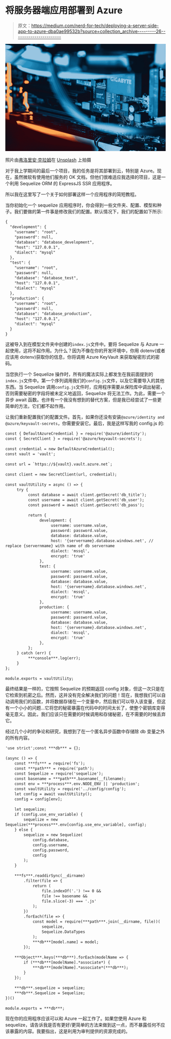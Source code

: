 # 将服务器端应用部署到 Azure

> 原文：<https://medium.com/nerd-for-tech/deploying-a-server-side-app-to-azure-dba0ae99532b?source=collection_archive---------26----------------------->

![](img/77f240a51c99412d00408b0bf82d6a5c.png)

照片由[弗洛里安·克拉姆](https://unsplash.com/@floriankrumm?utm_source=medium&utm_medium=referral)在 [Unsplash](https://unsplash.com?utm_source=medium&utm_medium=referral) 上拍摄

对于我上学期间的最后一个项目，我的任务是将其部署到云，特别是 Azure。现在，虽然微软有使用他们服务的 OK 文档，但他们很难适应我选择的项目，这是一个利用 Sequelize ORM 的 ExpressJS SSR 应用程序。

所以我在这里写了一个关于如何部署这样一个应用程序的简短教程。

当你初始化一个 sequelize 应用程序时，你会得到一些文件夹、配置、模型和种子。我们要做的第一件事是修改我们的配置。默认情况下，我们的配置如下所示:

```
{
  "development": {
    "username": "root",
    "password": null,
    "database": "database_development",
    "host": "127.0.0.1",
    "dialect": "mysql"
  },
  "test": {
    "username": "root",
    "password": null,
    "database": "database_test",
    "host": "127.0.0.1",
    "dialect": "mysql"
  },
  "production": {
    "username": "root",
    "password": null,
    "database": "database_production",
    "host": "127.0.0.1",
    "dialect": "mysql"
  }
}
```

这被导入到在模型文件夹中创建的`index.js`文件中。要将 Sequelize 与 Azure 一起使用，这将不起作用。为什么？因为不像在你的开发环境中，你用 dotenv(或者应该用 dotenv)获取你的信息，你将调用 Azure KeyVault 来获取秘密形式的密码。

当您执行一个 Sequelize 操作时，所有的魔法实际上都发生在我前面提到的`index.js`文件中。第一个序列调用我们的`config.js`文件，以及它需要导入的其他东西。当 Sequelize 调用`config.js`文件时，应用程序需要从保险库中调出秘密，否则需要秘密的字段将被未定义地返回，Sequelize 将无法工作。为此，需要一个异步 await 函数。也许有一个我没有想到的替代方案，但是我已经尝试了一些更简单的方法，它们都不起作用。

让我们重新配置我们的配置文件。首先，如果你还没有安装`@azure/identity and @azure/keyvault-secrets`，你需要安装它。最后，我是这样写我的 config.js 的:

```
const { DefaultAzureCredential } = require('@azure/identity');
const { SecretClient } = require('@azure/keyvault-secrets');

const credential = new DefaultAzureCredential();
const vault = 'vault';

const url = `https://${vault}.vault.azure.net`;

const client = new SecretClient(url, credential);

const vaultUtility = async () => {
     try {
          const database = await client.getSecret('db_title');
          const username = await client.getSecret('db_user');
          const password = await client.getSecret('db_pass');

          return {
               development: {
                    username: username.value,
                    password: password.value,
                    database: database.value,
                    host: '{servername}.database.windows.net', // replace {servernmame} with name of db servername
                    dialect: 'mssql',
                    encrypt: 'true'
               },
               test: {
                    username: username.value,
                    password: password.value,
                    database: database.value,
                    host: '{servername}.database.windows.net',
                    dialect: 'mssql',
                    encrypt: 'true'
               },
               production: {
                    username: username.value,
                    password: password.value,
                    database: database.value,
                    host: '{servername}.database.windows.net',
                    dialect: 'mssql',
                    encrypt: 'true'
               },
          };
     } catch (err) {
          ***console***.log(err);
     }
};

module.exports = vaultUtility;
```

最终结果是一样的，它按照 Sequelize 的预期返回 config 对象，但这一次只是在它检索到机密之后。然而，这并没有完全解决我们的问题！现在，我想我们可以自动调用我们的函数，并将数据存储在一个变量中，然后我们可以导入该变量，但这有一个小小的问题…它将您的秘密暴露在代码中的时间太长了，使整个密钥库变得毫无意义。因此，我们应该只在需要的时候调用和存储秘密，在不需要的时候丢弃它。

经过几个小时的争论和研究，我想到了在一个匿名异步函数中存储除 db 变量之外的所有内容。

```
'use strict';const ***db*** = {};

(async () => {
    const ***fs*** = require('fs');
    const ***path*** = require('path');
    const Sequelize = require('sequelize');
    const basename = ***path***.basename(__filename);
    const env = ***process***.env.NODE_ENV || 'production';
    const vaultUtility = require('../config/config');
    let config = await vaultUtility();
    config = config[env];

    let sequelize;
    if (config.use_env_variable) {
        sequelize = new Sequelize(***process***.env[config.use_env_variable], config);
    } else {
        sequelize = new Sequelize(
            config.database,
            config.username,
            config.password,
            config
        );
    }

    ***fs***.readdirSync(__dirname)
        .filter(file => {
            return (
                file.indexOf('.') !== 0 &&
                file !== basename &&
                file.slice(-3) === '.js'
            );
        })
        .forEach(file => {
            const model = require(***path***.join(__dirname, file))(
                sequelize,
                Sequelize.DataTypes
            );
            ***db***[model.name] = model;
        });

    ***Object***.keys(***db***).forEach(modelName => {
        if (***db***[modelName].*associate*) {
            ***db***[modelName].*associate*(***db***);
        }
    });

    ***db***.sequelize = sequelize;
    ***db***.Sequelize = Sequelize;
})()

module.exports = ***db***;
```

现在你的应用程序应该可以和 Azure 一起工作了。如果您使用 Azure 和 sequelize，请告诉我是否有更好/更简单的方法来做到这一点，而不暴露任何不应该暴露的内容。我要指出，这是利用为审判提供的资源完成的。